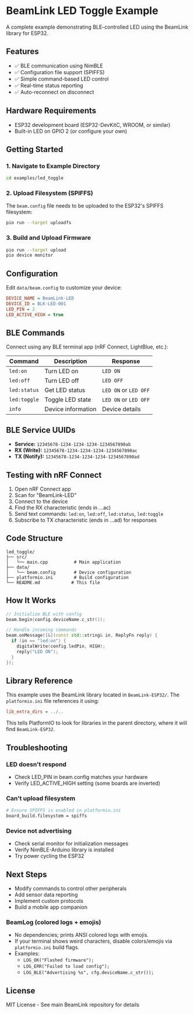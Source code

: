 # BeamLink LED Toggle Example

A complete example demonstrating BLE-controlled LED using the BeamLink library for ESP32.

## Features

- ✅ BLE communication using NimBLE
- ✅ Configuration file support (SPIFFS)
- ✅ Simple command-based LED control
- ✅ Real-time status reporting
- ✅ Auto-reconnect on disconnect

## Hardware Requirements

- ESP32 development board (ESP32-DevKitC, WROOM, or similar)
- Built-in LED on GPIO 2 (or configure your own)

## Getting Started

### 1. Navigate to Example Directory

```bash
cd examples/led_toggle
```

### 2. Upload Filesystem (SPIFFS)

The `beam.config` file needs to be uploaded to the ESP32's SPIFFS filesystem:

```bash
pio run --target uploadfs
```

### 3. Build and Upload Firmware

```bash
pio run --target upload
pio device monitor
```

## Configuration

Edit `data/beam.config` to customize your device:

```ini
DEVICE_NAME = BeamLink-LED
DEVICE_ID = BLK-LED-001
LED_PIN = 2
LED_ACTIVE_HIGH = true
```

## BLE Commands

Connect using any BLE terminal app (nRF Connect, LightBlue, etc.):

| Command | Description | Response |
|---------|-------------|----------|
| `led:on` | Turn LED on | `LED ON` |
| `led:off` | Turn LED off | `LED OFF` |
| `led:status` | Get LED status | `LED ON` or `LED OFF` |
| `led:toggle` | Toggle LED state | `LED ON` or `LED OFF` |
| `info` | Device information | Device details |

## BLE Service UUIDs

- **Service:** `12345678-1234-1234-1234-1234567890ab`
- **RX (Write):** `12345678-1234-1234-1234-1234567890ac`
- **TX (Notify):** `12345678-1234-1234-1234-1234567890ad`

## Testing with nRF Connect

1. Open nRF Connect app
2. Scan for "BeamLink-LED"
3. Connect to the device
4. Find the RX characteristic (ends in ...ac)
5. Send text commands: `led:on`, `led:off`, `led:status`, `led:toggle`
6. Subscribe to TX characteristic (ends in ...ad) for responses

## Code Structure

```
led_toggle/
├── src/
│   └── main.cpp          # Main application
├── data/
│   └── beam.config       # Device configuration
├── platformio.ini        # Build configuration
└── README.md            # This file
```

## How It Works

```cpp
// Initialize BLE with config
beam.begin(config.deviceName.c_str());

// Handle incoming commands
beam.onMessage([&](const std::string& in, ReplyFn reply) {
  if (in == "led:on") {
    digitalWrite(config.ledPin, HIGH);
    reply("LED ON");
  }
});
```

## Library Reference

This example uses the BeamLink library located in `BeamLink-ESP32/`. The `platformio.ini` file references it using:

```ini
lib_extra_dirs = ../..
```

This tells PlatformIO to look for libraries in the parent directory, where it will find `BeamLink-ESP32`.

## Troubleshooting

### LED doesn't respond
- Check LED_PIN in beam.config matches your hardware
- Verify LED_ACTIVE_HIGH setting (some boards are inverted)

### Can't upload filesystem
```bash
# Ensure SPIFFS is enabled in platformio.ini
board_build.filesystem = spiffs
```

### Device not advertising
- Check serial monitor for initialization messages
- Verify NimBLE-Arduino library is installed
- Try power cycling the ESP32

## Next Steps

- Modify commands to control other peripherals
- Add sensor data reporting
- Implement custom protocols
- Build a mobile app companion

### BeamLog (colored logs + emojis)
- No dependencies; prints ANSI colored logs with emojis.
- If your terminal shows weird characters, disable colors/emojis via `platformio.ini` build flags.
- Examples:
  - `LOG_OK("Flashed firmware");`
  - `LOG_ERR("Failed to load config");`
  - `LOG_BLE("Advertising %s", cfg.deviceName.c_str());`

## License

MIT License - See main BeamLink repository for details

